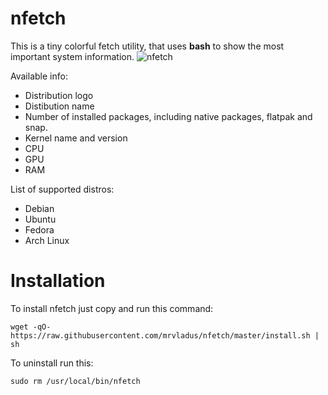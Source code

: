 # nfetch
This is a tiny colorful fetch utility, that uses **bash** to show the most important system information.
![nfetch](https://user-images.githubusercontent.com/64690334/203750002-0d4e53de-68ef-416c-8c7d-3515af51b354.png)

Available info:
- Distribution logo
- Distibution name
- Number of installed packages, including native packages, flatpak and snap.
- Kernel name and version
- CPU
- GPU
- RAM

List of supported distros:
- Debian
- Ubuntu
- Fedora
- Arch Linux

# Installation
To install nfetch just copy and run this command:
```
wget -qO- https://raw.githubusercontent.com/mrvladus/nfetch/master/install.sh | sh
```
To uninstall run this:
```
sudo rm /usr/local/bin/nfetch
```
